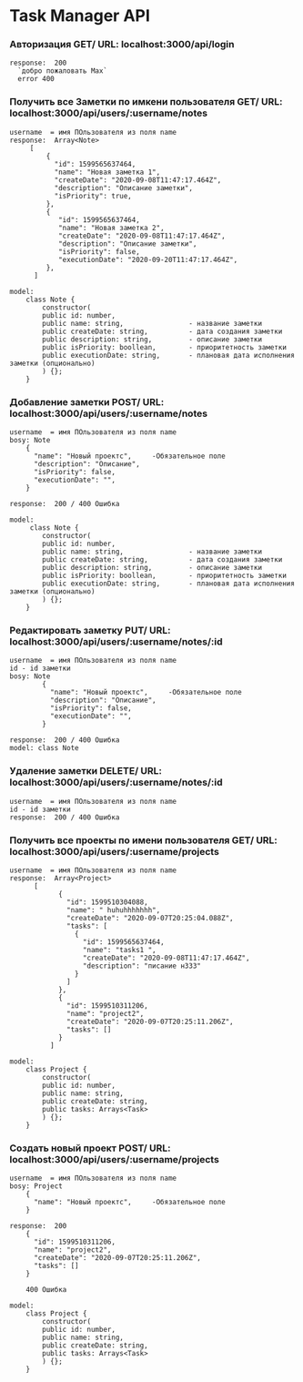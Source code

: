 
# Task Manager API
 
### Авторизация  GET/ URL: localhost:3000/api/login
    response:  200
      `добро пожаловать Max`
      error 400

### Получить все Заметки по имкени пользователя GET/ URL: localhost:3000/api/users/:username/notes 
    username  = имя ПОльзователя из поля name 
    response:  Array<Note>
         [
             {
               "id": 1599565637464,
               "name": "Новая заметка 1",
               "createDate": "2020-09-08T11:47:17.464Z",
               "description": "Описание заметки",
               "isPriority": true,
             },
             {
                "id": 1599565637464,
                "name": "Новая заметка 2",
                "createDate": "2020-09-08T11:47:17.464Z",
                "description": "Описание заметки",
                "isPriority": false,
                "executionDate": "2020-09-20T11:47:17.464Z",
             },
          ]
              
    model:
        class Note {
            constructor(
            public id: number, 
            public name: string,                - название заметки
            public createDate: string,          - дата создания заметки
            public description: string,         - описание заметки
            public isPriority: boollean,        - приоритетность заметки
            public executionDate: string,       - плановая дата исполнения заметки (опционально)
            ) {};
        }

### Добавление заметки POST/ URL: localhost:3000/api/users/:username/notes
    username  = имя ПОльзователя из поля name 
    bosy: Note
        {
          "name": "Новый проектс",     -Обязательное поле
          "description": "Описание",     
          "isPriority": false,      
          "executionDate": "",      
        }

    response:  200 / 400 Ошибка
              
    model:
         class Note {
            constructor(
            public id: number, 
            public name: string,                - название заметки
            public createDate: string,          - дата создания заметки
            public description: string,         - описание заметки
            public isPriority: boollean,        - приоритетность заметки
            public executionDate: string,       - плановая дата исполнения заметки (опционально)
            ) {};
        }

### Редактировать заметку PUT/ URL: localhost:3000/api/users/:username/notes/:id
    username  = имя ПОльзователя из поля name 
    id - id заметки
    bosy: Note
            {
              "name": "Новый проектс",     -Обязательное поле
              "description": "Описание",     
              "isPriority": false,      
              "executionDate": "",      
            }

    response:  200 / 400 Ошибка
    model: class Note
### Удаление заметки DELETE/ URL: localhost:3000/api/users/:username/notes/:id
    username  = имя ПОльзователя из поля name 
    id - id заметки
    response:  200 / 400 Ошибка
### Получить все проекты по имени пользователя GET/ URL: localhost:3000/api/users/:username/projects 
    username  = имя ПОльзователя из поля name 
    response:  Array<Project>
          [
                {
                  "id": 1599510304088,
                  "name": " huhuhhhhhhh",
                  "createDate": "2020-09-07T20:25:04.088Z",
                  "tasks": [
                    {
                      "id": 1599565637464,
                      "name": "tasks1 ",
                      "createDate": "2020-09-08T11:47:17.464Z",
                      "description": "писание н333"
                    }
                  ]
                },
                {
                  "id": 1599510311206,
                  "name": "project2",
                  "createDate": "2020-09-07T20:25:11.206Z",
                  "tasks": []
                }
              ]
              
    model:
        class Project {
            constructor(
            public id: number, 
            public name: string, 
            public createDate: string, 
            public tasks: Arrays<Task>
            ) {};
        }
### Создать новый проект POST/ URL: localhost:3000/api/users/:username/projects 
    username  = имя ПОльзователя из поля name 
    bosy: Project
        {
          "name": "Новый проектс",     -Обязательное поле
        }

    response:  200
        {
          "id": 1599510311206,
          "name": "project2",
          "createDate": "2020-09-07T20:25:11.206Z",
          "tasks": []
        }
        
        400 Ошибка
              
    model:
        class Project {
            constructor(
            public id: number, 
            public name: string, 
            public createDate: string, 
            public tasks: Arrays<Task>
            ) {};
        }
#

